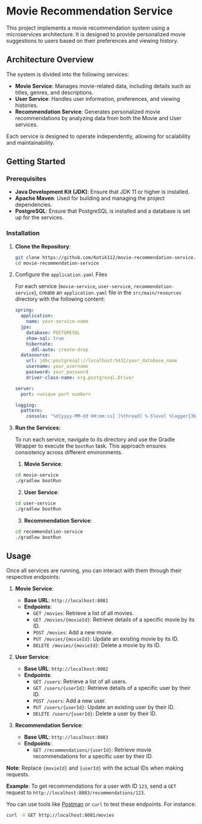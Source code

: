 # Movie Recommendation Service

This project implements a movie recommendation system using a microservices architecture. It is designed to provide personalized movie suggestions to users based on their preferences and viewing history.

## Architecture Overview

The system is divided into the following services:

- **Movie Service**: Manages movie-related data, including details such as titles, genres, and descriptions.
- **User Service**: Handles user information, preferences, and viewing histories.
- **Recommendation Service**: Generates personalized movie recommendations by analyzing data from both the Movie and User services.

Each service is designed to operate independently, allowing for scalability and maintainability.

## Getting Started

### Prerequisites

- **Java Development Kit (JDK)**: Ensure that JDK 11 or higher is installed.
- **Apache Maven**: Used for building and managing the project dependencies.
- **PostgreSQL**: Ensure that PostgreSQL is installed and a database is set up for the services.

### Installation

1. **Clone the Repository**:

   ```bash
   git clone https://github.com/Kotik112/movie-recommendation-service.git
   cd movie-recommendation-service
   ```

2. Configure the `application.yaml` Files

   For each service (`movie-service`, `user-service`, `recommendation-service`), create an `application.yaml` file in the `src/main/resources` directory with the following content:

   ```yaml
   spring:
     application:
       name: your-service-name
     jpa:
       database: POSTGRESQL
       show-sql: true
       hibernate:
         ddl-auto: create-drop
     datasource:
       url: jdbc:postgresql://localhost:5432/your_database_name
       username: your_username
       password: your_password
       driver-class-name: org.postgresql.Driver
   
   server:
     port: <unique port number>
   
   logging:
     pattern:
       console: "%d{yyyy-MM-dd HH:mm:ss} [%thread] %-5level %logger{36} - %msg%n"
   ```
3. **Run the Services:**

   To run each service, navigate to its directory and use the Gradle Wrapper to execute the `bootRun` task. This approach ensures consistency across different environments.
   
   1. **Movie Service**:

   ```bash
   cd movie-service
   ./gradlew bootRun
   ```
   
    2. **User Service**:
    
    ```bash
   cd user-service
   ./gradlew bootRun
   ```
   
    3. **Recommendation Service**:
    
    ```bash
   cd recommendation-service
   ./gradlew bootRun
    ```

## Usage

Once all services are running, you can interact with them through their respective endpoints:

1. **Movie Service**:
   - **Base URL**: `http://localhost:8081`
   - **Endpoints**:
      - `GET /movies`: Retrieve a list of all movies.
      - `GET /movies/{movieId}`: Retrieve details of a specific movie by its ID.
      - `POST /movies`: Add a new movie.
      - `PUT /movies/{movieId}`: Update an existing movie by its ID.
      - `DELETE /movies/{movieId}`: Delete a movie by its ID.

2. **User Service**:
   - **Base URL**: `http://localhost:8082`
   - **Endpoints**:
      - `GET /users`: Retrieve a list of all users.
      - `GET /users/{userId}`: Retrieve details of a specific user by their ID.
      - `POST /users`: Add a new user.
      - `PUT /users/{userId}`: Update an existing user by their ID.
      - `DELETE /users/{userId}`: Delete a user by their ID.

3. **Recommendation Service**:
   - **Base URL**: `http://localhost:8083`
   - **Endpoints**:
      - `GET /recommendations/{userId}`: Retrieve movie recommendations for a specific user by their ID.

**Note**: Replace `{movieId}` and `{userId}` with the actual IDs when making requests.

**Example**: To get recommendations for a user with ID `123`, send a `GET` request to `http://localhost:8083/recommendations/123`.

You can use tools like [Postman](https://www.postman.com/) or `curl` to test these endpoints. For instance:

```bash
curl -X GET http://localhost:8081/movies


